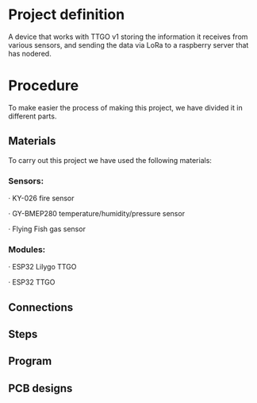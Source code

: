 # Project definition
A device that works with TTGO v1 storing the information it receives from various sensors, and sending the data via LoRa to a raspberry server that has nodered. 

# Procedure
To make easier the process of making this project, we have divided it in different parts. 

## Materials
To carry out this project we have used the following materials:

### Sensors:

· KY-026 fire sensor

· GY-BMEP280 temperature/humidity/pressure sensor

· Flying Fish gas sensor

### Modules:

· ESP32 Lilygo TTGO

· ESP32 TTGO

## Connections

## Steps

## Program

## PCB designs
